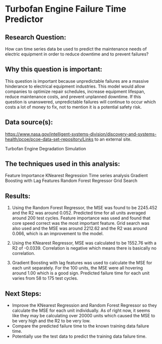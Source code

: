 # Turbofan Engine Failure Time Predictor

## Research Question:

How can time series data be used to predict the maintenance needs of electric equipment in order to reduce downtime and to prevent failures?

## Why this question is important:

This question is important because unpredictable failures are a massive hinderance to electrical equipment industries. This model would allow companies to optimize repair schedules, increase equipment lifespan, reduce maintenance costs, and prevent unplanned downtime. If this question is unanswered, unpredictable failures will continue to occur which costs a lot of money to fix, not to mention it is a potential safety risk.

## Data source(s):

https://www.nasa.gov/intelligent-systems-division/discovery-and-systems-health/pcoe/pcoe-data-set-repository/Links to an external site.

Turbofan Engine Degradation Simulation

## The techniques used in this analysis:
Feature Importance
KNearest Regression
Time series analysis
Gradient Boosting with Lag Features
Random Forest Regressor
Grid Search

## Results:
1) Using the Random Forest Regressor, the MSE was found to be 2245.452 and the R2 was around 0.052.
Predicted time for all units averaged around 200 test cycles.
Feature importance was used and found that core speed correct was the most important feature.
Grid search was also used and the MSE was around 2212.62 and the R2 was around 0.066, which is an improvement to the model.

2) Using the KNearest Regressor, MSE was calculated to be 1552.76 with a R2 of -0.0339.
Correlation is negative which means there is basically no correlation.

3) Gradient Boosting with lag features was used to calculate the MSE for each unit separately. For the 100 units, the MSE were all hovering around 1.00 which is a good sign.
Predicted failure time for each unit varies from 58 to 175 test cycles.

## Next Steps:
* Improve the KNearest Regression and Random Forest Regressor so they calculate the MSE for each unit individually. As of right now, it seems like they may be calculating over 20000 units which caused the MSE to be very high and the R2 to be very low.
* Compare the predicted failure time to the known training data failure time.
* Potentially use the test data to predict the training data failure time.



